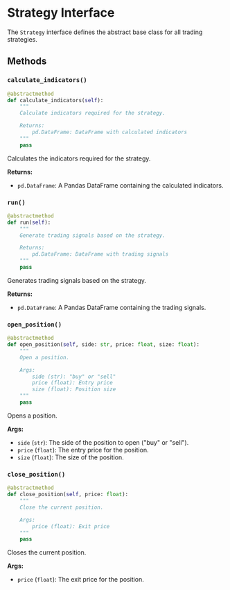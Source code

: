 # Strategy Interface

The `Strategy` interface defines the abstract base class for all trading strategies.

## Methods

### `calculate_indicators()`

```python
@abstractmethod
def calculate_indicators(self):
    """
    Calculate indicators required for the strategy.

    Returns:
        pd.DataFrame: DataFrame with calculated indicators
    """
    pass
```

Calculates the indicators required for the strategy.

**Returns:**

*   `pd.DataFrame`: A Pandas DataFrame containing the calculated indicators.

### `run()`

```python
@abstractmethod
def run(self):
    """
    Generate trading signals based on the strategy.

    Returns:
        pd.DataFrame: DataFrame with trading signals
    """
    pass
```

Generates trading signals based on the strategy.

**Returns:**

*   `pd.DataFrame`: A Pandas DataFrame containing the trading signals.

### `open_position()`

```python
@abstractmethod
def open_position(self, side: str, price: float, size: float):
    """
    Open a position.

    Args:
        side (str): "buy" or "sell"
        price (float): Entry price
        size (float): Position size
    """
    pass
```

Opens a position.

**Args:**

*   `side` (`str`): The side of the position to open ("buy" or "sell").
*   `price` (`float`): The entry price for the position.
*   `size` (`float`): The size of the position.

### `close_position()`

```python
@abstractmethod
def close_position(self, price: float):
    """
    Close the current position.

    Args:
        price (float): Exit price
    """
    pass
```

Closes the current position.

**Args:**

*   `price` (`float`): The exit price for the position.